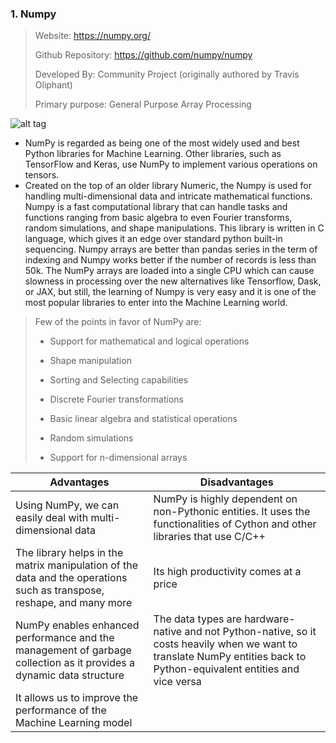 ### 1. Numpy
> Website: https://numpy.org/
> 
> Github Repository: https://github.com/numpy/numpy
> 
> Developed By: Community Project (originally authored by Travis Oliphant)
> 
> Primary purpose: General Purpose Array Processing

![alt tag](https://intellipaat.com/blog/wp-content/uploads/2020/12/NumPy.jpg)

- NumPy is regarded as being one of the most widely used and best Python libraries for Machine Learning. Other libraries, such as TensorFlow and Keras, use NumPy to implement various operations on tensors.
- Created on the top of an older library Numeric, the Numpy is used for handling multi-dimensional data and intricate mathematical functions. Numpy is a fast computational library that can handle tasks and functions ranging from basic algebra to even Fourier transforms, random simulations, and shape manipulations. This library is written in C language, which gives it an edge over standard python built-in sequencing. Numpy arrays are better than pandas series in the term of indexing and Numpy works better if the number of records is less than 50k. The NumPy arrays are loaded into a single CPU which can cause slowness in processing over the new alternatives like Tensorflow, Dask, or JAX, but still, the learning of Numpy is very easy and it is one of the most popular libraries to enter into the Machine Learning world.

> Few of the points in favor of NumPy are:
>
>  * Support for mathematical and logical operations
> 
> * Shape manipulation
> 
> * Sorting and Selecting capabilities
> 
> * Discrete Fourier transformations
> 
> * Basic linear algebra and statistical operations
> 
> * Random simulations
> 
> * Support for n-dimensional arrays

| **Advantages** | **Disadvantages** |
| ---- | --- |
| Using NumPy, we can easily deal with multi-dimensional data | NumPy is highly dependent on non-Pythonic entities. It uses the functionalities of Cython and other libraries that use C/C++ | 
| The library helps in the matrix manipulation of the data and the operations such as transpose, reshape, and many more | Its high productivity comes at a price |
| NumPy enables enhanced performance and the management of garbage collection as it provides a dynamic data structure | The data types are hardware-native and not Python-native, so it costs heavily when we want to translate NumPy entities back to Python-equivalent entities and vice versa |
| It allows us to improve the performance of the Machine Learning model | |


